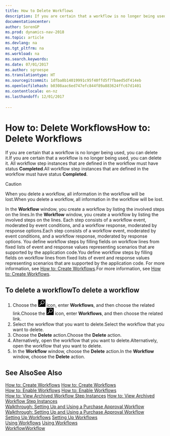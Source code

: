 ```yaml
---
title: How to Delete Workflows
description: If you are certain that a workflow is no longer being used, you can delete it. All workflow step instances that are defined in the workflow must have status **Completed**.
documentationcenter: 
author: SorenGP
ms.prod: dynamics-nav-2018
ms.topic: article
ms.devlang: na
ms.tgt_pltfrm: na
ms.workload: na
ms.search.keywords: 
ms.date: 07/01/2017
ms.author: sgroespe
ms.translationtype: HT
ms.sourcegitcommit: 1dfba8b14019991c95f40ffd5f7fbaed5df414eb
ms.openlocfilehash: b0308aac6ed747efc844f89a883624ffc67d1401
ms.contentlocale: en-nz
ms.lasthandoff: 12/01/2017

---
```

# <a name="how-to-delete-workflows"></a><span data-ttu-id="ca260-104">How to: Delete Workflows</span><span class="sxs-lookup"><span data-stu-id="ca260-104">How to: Delete Workflows</span></span>
<span data-ttu-id="ca260-105">If you are certain that a workflow is no longer being used, you can delete it.</span><span class="sxs-lookup"><span data-stu-id="ca260-105">If you are certain that a workflow is no longer being used, you can delete it.</span></span> <span data-ttu-id="ca260-106">All workflow step instances that are defined in the workflow must have status **Completed**.</span><span class="sxs-lookup"><span data-stu-id="ca260-106">All workflow step instances that are defined in the workflow must have status **Completed**.</span></span>  

> [!CAUTION]  
>  <span data-ttu-id="ca260-107">When you delete a workflow, all information in the workflow will be lost.</span><span class="sxs-lookup"><span data-stu-id="ca260-107">When you delete a workflow, all information in the workflow will be lost.</span></span>  

 <span data-ttu-id="ca260-108">In the **Workflow** window, you create a workflow by listing the involved steps on the lines.</span><span class="sxs-lookup"><span data-stu-id="ca260-108">In the **Workflow** window, you create a workflow by listing the involved steps on the lines.</span></span> <span data-ttu-id="ca260-109">Each step consists of a workflow event, moderated by event conditions, and a workflow response, moderated by response options.</span><span class="sxs-lookup"><span data-stu-id="ca260-109">Each step consists of a workflow event, moderated by event conditions, and a workflow response, moderated by response options.</span></span> <span data-ttu-id="ca260-110">You define workflow steps by filling fields on workflow lines from fixed lists of event and response values representing scenarios that are supported by the application code.</span><span class="sxs-lookup"><span data-stu-id="ca260-110">You define workflow steps by filling fields on workflow lines from fixed lists of event and response values representing scenarios that are supported by the application code.</span></span> <span data-ttu-id="ca260-111">For more information, see [How to: Create Workflows](across-how-to-create-workflows.md).</span><span class="sxs-lookup"><span data-stu-id="ca260-111">For more information, see [How to: Create Workflows](across-how-to-create-workflows.md).</span></span>  

## <a name="to-delete-a-workflow"></a><span data-ttu-id="ca260-112">To delete a workflow</span><span class="sxs-lookup"><span data-stu-id="ca260-112">To delete a workflow</span></span>  
1.  <span data-ttu-id="ca260-113">Choose the ![Search for Page or Report](media/ui-search/search_small.png "Search for Page or Report icon") icon, enter **Workflows**, and then choose the related link.</span><span class="sxs-lookup"><span data-stu-id="ca260-113">Choose the ![Search for Page or Report](media/ui-search/search_small.png "Search for Page or Report icon") icon, enter **Workflows**, and then choose the related link.</span></span>  
2.  <span data-ttu-id="ca260-114">Select the workflow that you want to delete.</span><span class="sxs-lookup"><span data-stu-id="ca260-114">Select the workflow that you want to delete.</span></span>  
3.  <span data-ttu-id="ca260-115">Choose the **Delete** action.</span><span class="sxs-lookup"><span data-stu-id="ca260-115">Choose the **Delete** action.</span></span>  
4.  <span data-ttu-id="ca260-116">Alternatively, open the workflow that you want to delete.</span><span class="sxs-lookup"><span data-stu-id="ca260-116">Alternatively, open the workflow that you want to delete.</span></span>  
5.  <span data-ttu-id="ca260-117">In the **Workflow** window, choose the **Delete** action.</span><span class="sxs-lookup"><span data-stu-id="ca260-117">In the **Workflow** window, choose the **Delete** action.</span></span>  

## <a name="see-also"></a><span data-ttu-id="ca260-118">See Also</span><span class="sxs-lookup"><span data-stu-id="ca260-118">See Also</span></span>  
 <span data-ttu-id="ca260-119">[How to: Create Workflows](across-how-to-create-workflows.md) </span><span class="sxs-lookup"><span data-stu-id="ca260-119">[How to: Create Workflows](across-how-to-create-workflows.md) </span></span>  
 <span data-ttu-id="ca260-120">[How to: Enable Workflows](across-how-to-enable-workflows.md) </span><span class="sxs-lookup"><span data-stu-id="ca260-120">[How to: Enable Workflows](across-how-to-enable-workflows.md) </span></span>  
 <span data-ttu-id="ca260-121">[How to: View Archived Workflow Step Instances](across-how-to-view-archived-workflow-step-instances.md) </span><span class="sxs-lookup"><span data-stu-id="ca260-121">[How to: View Archived Workflow Step Instances](across-how-to-view-archived-workflow-step-instances.md) </span></span>  
 <span data-ttu-id="ca260-122">[Walkthrough: Setting Up and Using a Purchase Approval Workflow](walkthrough-setting-up-and-using-a-purchase-approval-workflow.md) </span><span class="sxs-lookup"><span data-stu-id="ca260-122">[Walkthrough: Setting Up and Using a Purchase Approval Workflow](walkthrough-setting-up-and-using-a-purchase-approval-workflow.md) </span></span>  
 <span data-ttu-id="ca260-123">[Setting Up Workflows](across-set-up-workflows.md) </span><span class="sxs-lookup"><span data-stu-id="ca260-123">[Setting Up Workflows](across-set-up-workflows.md) </span></span>  
 <span data-ttu-id="ca260-124">[Using Workflows](across-use-workflows.md) </span><span class="sxs-lookup"><span data-stu-id="ca260-124">[Using Workflows](across-use-workflows.md) </span></span>  
 [<span data-ttu-id="ca260-125">Workflow</span><span class="sxs-lookup"><span data-stu-id="ca260-125">Workflow</span></span>](across-workflow.md)   

